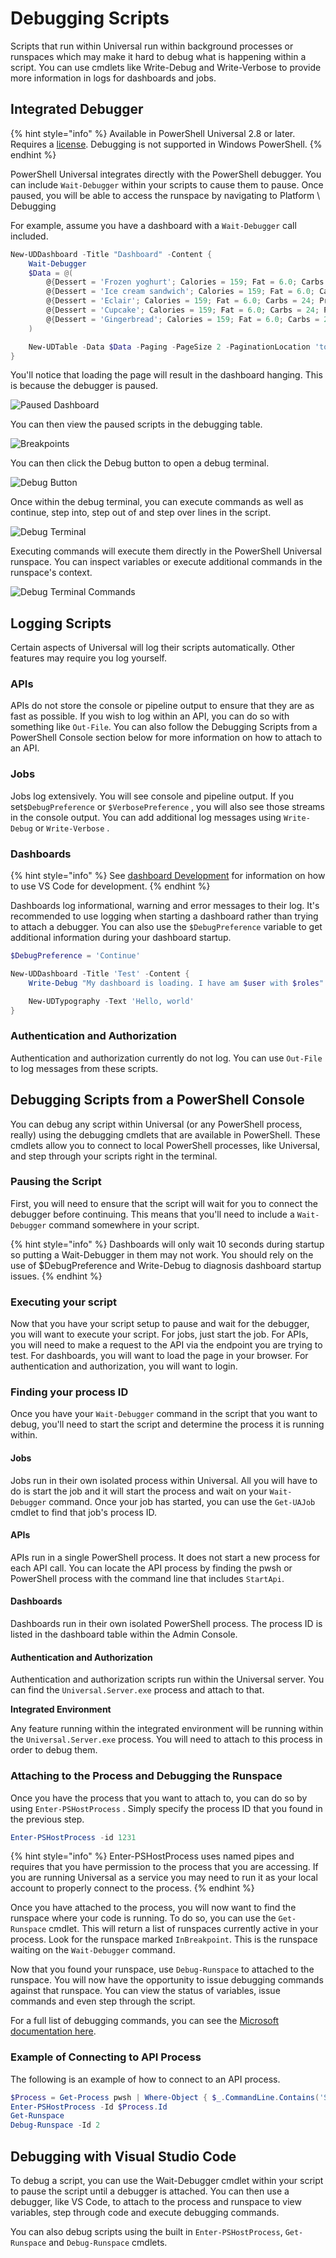 # Debugging Scripts

Scripts that run within Universal run within background processes or runspaces which may make it hard to debug what is happening within a script. You can use cmdlets like Write-Debug and Write-Verbose to provide more information in logs for dashboards and jobs.

## Integrated Debugger

{% hint style="info" %}
Available in PowerShell Universal 2.8 or later. Requires a [license](https://ironmansoftware.com/pricing/powershell-universal). Debugging is not supported in Windows PowerShell.
{% endhint %}

PowerShell Universal integrates directly with the PowerShell debugger. You can include `Wait-Debugger` within your scripts to cause them to pause. Once paused, you will be able to access the runspace by navigating to Platform \ Debugging

For example, assume you have a dashboard with a `Wait-Debugger` call included.&#x20;

```powershell
New-UDDashboard -Title "Dashboard" -Content {
    Wait-Debugger
    $Data = @(
        @{Dessert = 'Frozen yoghurt'; Calories = 159; Fat = 6.0; Carbs = 24; Protein = 4.0}
        @{Dessert = 'Ice cream sandwich'; Calories = 159; Fat = 6.0; Carbs = 24; Protein = 4.0}
        @{Dessert = 'Eclair'; Calories = 159; Fat = 6.0; Carbs = 24; Protein = 4.0}
        @{Dessert = 'Cupcake'; Calories = 159; Fat = 6.0; Carbs = 24; Protein = 4.0}
        @{Dessert = 'Gingerbread'; Calories = 159; Fat = 6.0; Carbs = 24; Protein = 4.0}
    ) 

    New-UDTable -Data $Data -Paging -PageSize 2 -PaginationLocation 'top'
}
```

You'll notice that loading the page will result in the dashboard hanging. This is because the debugger is paused.&#x20;

![Paused Dashboard](<../.gitbook/assets/image (391).png>)

You can then view the paused scripts in the debugging table.&#x20;

![Breakpoints](<../.gitbook/assets/image (302).png>)

You can then click the Debug button to open a debug terminal.&#x20;

![Debug Button](<../.gitbook/assets/image (305).png>)

Once within the debug terminal, you can execute commands as well as continue, step into, step out of and step over lines in the script.&#x20;

![Debug Terminal](<../.gitbook/assets/image (334).png>)

Executing commands will execute them directly in the PowerShell Universal runspace. You can inspect variables or execute additional commands in the runspace's context.

![Debug Terminal Commands](<../.gitbook/assets/image (298).png>)

## Logging Scripts

Certain aspects of Universal will log their scripts automatically. Other features may require you log yourself.

### APIs

APIs do not store the console or pipeline output to ensure that they are as fast as possible. If you wish to log within an API, you can do so with something like `Out-File`. You can also follow the Debugging Scripts from a PowerShell Console section below for more information on how to attach to an API.

### Jobs

Jobs log extensively. You will see console and pipeline output. If you set`$DebugPreference` or `$VerbosePreference` , you will also see those streams in the console output. You can add additional log messages using `Write-Debug` or `Write-Verbose` .

### Dashboards

{% hint style="info" %}
See [dashboard Development](broken-reference) for information on how to use VS Code for development.
{% endhint %}

Dashboards log informational, warning and error messages to their log. It's recommended to use logging when starting a dashboard rather than trying to attach a debugger. You can also use the `$DebugPreference` variable to get additional information during your dashboard startup.

```powershell
$DebugPreference = 'Continue'

New-UDDashboard -Title 'Test' -Content {
    Write-Debug "My dashboard is loading. I have am $user with $roles"

    New-UDTypography -Text 'Hello, world'
}
```

### Authentication and Authorization

Authentication and authorization currently do not log. You can use `Out-File` to log messages from these scripts.

## Debugging Scripts from a PowerShell Console

You can debug any script within Universal (or any PowerShell process, really) using the debugging cmdlets that are available in PowerShell. These cmdlets allow you to connect to local PowerShell processes, like Universal, and step through your scripts right in the terminal.

### Pausing the Script

First, you will need to ensure that the script will wait for you to connect the debugger before continuing. This means that you'll need to include a `Wait-Debugger` command somewhere in your script.

{% hint style="info" %}
Dashboards will only wait 10 seconds during startup so putting a Wait-Debugger in them may not work. You should rely on the use of $DebugPreference and Write-Debug to diagnosis dashboard startup issues.
{% endhint %}

### Executing your script

Now that you have your script setup to pause and wait for the debugger, you will want to execute your script. For jobs, just start the job. For APIs, you will need to make a request to the API via the endpoint you are trying to test. For dashboards, you will want to load the page in your browser. For authentication and authorization, you will want to login.

### Finding your process ID

Once you have your `Wait-Debugger` command in the script that you want to debug, you'll need to start the script and determine the process it is running within.

#### Jobs

Jobs run in their own isolated process within Universal. All you will have to do is start the job and it will start the process and wait on your `Wait-Debugger` command. Once your job has started, you can use the `Get-UAJob` cmdlet to find that job's process ID.

#### APIs

APIs run in a single PowerShell process. It does not start a new process for each API call. You can locate the API process by finding the pwsh or PowerShell process with the command line that includes `StartApi`.

#### Dashboards

Dashboards run in their own isolated PowerShell process. The process ID is listed in the dashboard table within the Admin Console.

#### Authentication and Authorization

Authentication and authorization scripts run within the Universal server. You can find the `Universal.Server.exe` process and attach to that.

**Integrated Environment**

Any feature running within the integrated environment will be running within the `Universal.Server.exe` process. You will need to attach to this process in order to debug them.&#x20;

### Attaching to the Process and Debugging the Runspace

Once you have the process that you want to attach to, you can do so by using `Enter-PSHostProcess` . Simply specify the process ID that you found in the previous step.

```powershell
Enter-PSHostProcess -id 1231
```

{% hint style="info" %}
Enter-PSHostProcess uses named pipes and requires that you have permission to the process that you are accessing. If you are running Universal as a service you may need to run it as your local account to properly connect to the process.
{% endhint %}

Once you have attached to the process, you will now want to find the runspace where your code is running. To do so, you can use the `Get-Runspace` cmdlet. This will return a list of runspaces currently active in your process. Look for the runspace marked `InBreakpoint`. This is the runspace waiting on the `Wait-Debugger` command.

Now that you found your runspace, use `Debug-Runspace` to attached to the runspace. You will now have the opportunity to issue debugging commands against that runspace. You can view the status of variables, issue commands and even step through the script.

For a full list of debugging commands, you can see the [Microsoft documentation here](https://docs.microsoft.com/en-us/powershell/module/microsoft.powershell.core/about/about\_debuggers?view=powershell-7#starting-and-stopping-the-debugger).

### Example of Connecting to API Process

The following is an example of how to connect to an API process.&#x20;

```powershell
$Process = Get-Process pwsh | Where-Object { $_.CommandLine.Contains('StartApi') }
Enter-PSHostProcess -Id $Process.Id
Get-Runspace
Debug-Runspace -Id 2
```

## Debugging with Visual Studio Code

To debug a script, you can use the Wait-Debugger cmdlet within your script to pause the script until a debugger is attached. You can then use a debugger, like VS Code, to attach to the process and runspace to view variables, step through code and execute debugging commands.

You can also debug scripts using the built in `Enter-PSHostProcess`, `Get-Runspace` and `Debug-Runspace` cmdlets.
